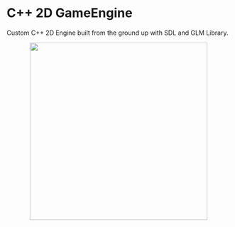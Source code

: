 # C++ 2D GameEngine
Custom C++ 2D Engine built from the ground up with SDL and GLM Library.

<p align="center">
  <img src="https://lh3.googleusercontent.com/proxy/8BEzdgEEBZpCgOKAF-xX6b6IUfrrqDbc1UCwXht8rhKPTQu27qxMYH6u0_WnXXabiK-g1btPxYeg-1ZGiZVVnqBD5u7cMd9bdSaqNKKIC-AXmN87MQT65PCy18KPBspF5ZekauOdaLCC"  width="400">
</p>
